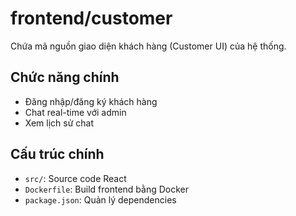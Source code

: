 # frontend/customer

Chứa mã nguồn giao diện khách hàng (Customer UI) của hệ thống.

## Chức năng chính
- Đăng nhập/đăng ký khách hàng
- Chat real-time với admin
- Xem lịch sử chat

## Cấu trúc chính
- `src/`: Source code React
- `Dockerfile`: Build frontend bằng Docker
- `package.json`: Quản lý dependencies 